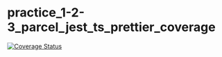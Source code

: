 # practice_1-2-3_parcel_jest_ts_prettier_coverage

[![Coverage Status](https://coveralls.io/repos/github/Webutvikling-og-API-design-PG6301/practice_1-2-3_parcel_jest_ts_prettier_coverage/badge.svg)](https://coveralls.io/github/Webutvikling-og-API-design-PG6301/practice_1-2-3_parcel_jest_ts_prettier_coverage)
